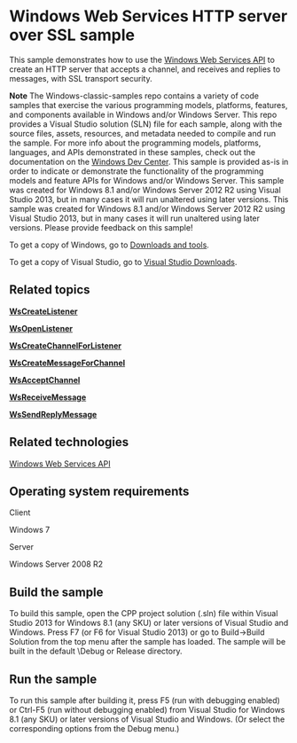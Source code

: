 Windows Web Services HTTP server over SSL sample
================================================

This sample demonstrates how to use the [Windows Web Services API](http://msdn.microsoft.com/en-us/library/windows/desktop/dd430435) to create an HTTP server that accepts a channel, and receives and replies to messages, with SSL transport security.

**Note**  The Windows-classic-samples repo contains a variety of code samples that exercise the various programming models, platforms, features, and components available in Windows and/or Windows Server. This repo provides a Visual Studio solution (SLN) file for each sample, along with the source files, assets, resources, and metadata needed to compile and run the sample. For more info about the programming models, platforms, languages, and APIs demonstrated in these samples, check out the documentation on the [Windows Dev Center](https://dev.windows.com). This sample is provided as-is in order to indicate or demonstrate the functionality of the programming models and feature APIs for Windows and/or Windows Server. This sample was created for Windows 8.1 and/or Windows Server 2012 R2 using Visual Studio 2013, but in many cases it will run unaltered using later versions. This sample was created for Windows 8.1 and/or Windows Server 2012 R2 using Visual Studio 2013, but in many cases it will run unaltered using later versions. Please provide feedback on this sample!

To get a copy of Windows, go to [Downloads and tools](http://go.microsoft.com/fwlink/p/?linkid=301696).

To get a copy of Visual Studio, go to [Visual Studio Downloads](http://go.microsoft.com/fwlink/p/?linkid=301697).

Related topics
--------------

[**WsCreateListener**](http://msdn.microsoft.com/en-us/library/windows/desktop/dd430500)

[**WsOpenListener**](http://msdn.microsoft.com/en-us/library/windows/desktop/dd430575)

[**WsCreateChannelForListener**](http://msdn.microsoft.com/en-us/library/windows/desktop/dd430496)

[**WsCreateMessageForChannel**](http://msdn.microsoft.com/en-us/library/windows/desktop/dd430502)

[**WsAcceptChannel**](http://msdn.microsoft.com/en-us/library/windows/desktop/dd430478)

[**WsReceiveMessage**](http://msdn.microsoft.com/en-us/library/windows/desktop/dd430605)

[**WsSendReplyMessage**](http://msdn.microsoft.com/en-us/library/windows/desktop/dd430624)

Related technologies
--------------------

[Windows Web Services API](http://msdn.microsoft.com/en-us/library/windows/desktop/dd430435)

Operating system requirements
-----------------------------

Client

Windows 7

Server

Windows Server 2008 R2

Build the sample
----------------

To build this sample, open the CPP project solution (.sln) file within Visual Studio 2013 for Windows 8.1 (any SKU) or later versions of Visual Studio and Windows. Press F7 (or F6 for Visual Studio 2013) or go to Build-\>Build Solution from the top menu after the sample has loaded. The sample will be built in the default \\Debug or Release directory.

Run the sample
--------------

To run this sample after building it, press F5 (run with debugging enabled) or Ctrl-F5 (run without debugging enabled) from Visual Studio for Windows 8.1 (any SKU) or later versions of Visual Studio and Windows. (Or select the corresponding options from the Debug menu.)

